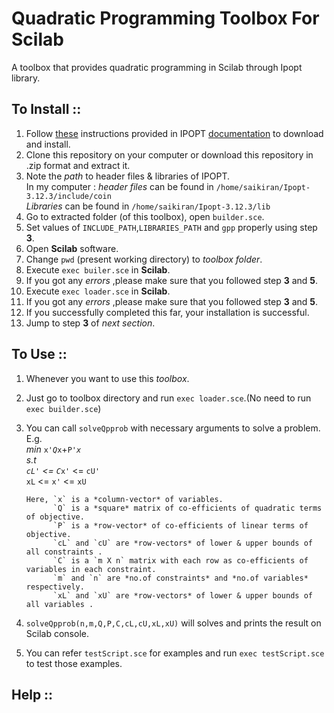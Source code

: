# Quadratic Programming Toolbox For Scilab
 
 A toolbox that provides quadratic programming in Scilab through Ipopt library.
 
## To Install ::
1. Follow [these](http://www.coin-or.org/Ipopt/documentation/node10.html " IPOPT documentation") instructions provided in IPOPT [documentation](http://www.coin-or.org/Ipopt/documentation/ " IPOPT Home page") to download and install.
2. Clone this repository on your computer or download this repository in .zip format and extract it.
3. Note the *path* to header files & libraries of IPOPT.  
    In my computer :
    *header files* can be found in `/home/saikiran/Ipopt-3.12.3/include/coin`  
    *Libraries* can be found in `/home/saikiran/Ipopt-3.12.3/lib`
4. Go to extracted folder (of this toolbox), open `builder.sce`.
5. Set values of `INCLUDE_PATH`,`LIBRARIES_PATH` and `gpp` properly using step **3**.
6. Open **Scilab** software.
7. Change `pwd` (present working directory) to *toolbox folder*.
8. Execute `exec builer.sce` in **Scilab**.
9. If you got any *errors* ,please make sure that you followed step **3** and **5**.
10. Execute `exec loader.sce` in **Scilab**.
11. If you got any *errors* ,please make sure that you followed step **3** and **5**.
12. If you successfully completed this far, your installation is successful. 
13. Jump to step **3** of *next section*.

## To Use ::
1. Whenever you want to use this *toolbox*.
2. Just go to toolbox directory and run `exec loader.sce`.(No need to run `exec builder.sce`)
3. You can call `solveQpprob` with necessary arguments to solve a problem.  
   E.g.   
       *min* `x'`*`Q`*`x`+`P'`*`x`  
        s.t  
         `cL'` <= `C`*`x'` <= `cU'`     
         `xL` <= `x'` <= `xU`  
         
       Here, `x` is a *column-vector* of variables.   
             `Q` is a *square* matrix of co-efficients of quadratic terms of objective.  
             `P` is a *row-vector* of co-efficients of linear terms of objective.  
             `cL` and `cU` are *row-vectors* of lower & upper bounds of all constraints .  
             `C` is a `m X n` matrix with each row as co-efficients of variables in each constraint.  
             `m` and `n` are *no.of constraints* and *no.of variables* respectively.
             `xL` and `xU` are *row-vectors* of lower & upper bounds of all variables .  

4. `solveQpprob(n,m,Q,P,C,cL,cU,xL,xU)` will solves and prints the result on Scilab console.
5. You can refer `testScript.sce` for examples and run `exec testScript.sce` to test those examples.

## Help ::

